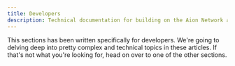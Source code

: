 ```yaml
---
title: Developers
description: Technical documentation for building on the Aion Network and it's ecosystem. You'll find API guides, code tutorials, and reference material here.
---
```


This sections has been written specifically for developers. We're going to delving deep into pretty complex and technical topics in these articles. If that's not what you're looking for, head on over to one of the other sections.